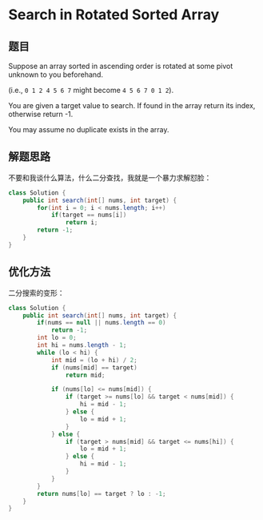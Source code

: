 # Search in Rotated Sorted Array

## 题目

Suppose an array sorted in ascending order is rotated at some pivot unknown to you beforehand.

(i.e., `0 1 2 4 5 6 7` might become `4 5 6 7 0 1 2`).

You are given a target value to search. If found in the array return its index, otherwise return -1.

You may assume no duplicate exists in the array.

## 解题思路

不要和我谈什么算法，什么二分查找，我就是一个暴力求解怼脸：

```java
class Solution {
    public int search(int[] nums, int target) {
        for(int i = 0; i < nums.length; i++)
            if(target == nums[i])
                return i;
        return -1;
    }
}
```

## 优化方法

二分搜索的变形：

```java
class Solution {
    public int search(int[] nums, int target) {
        if(nums == null || nums.length == 0)
            return -1;
        int lo = 0;
        int hi = nums.length - 1;
        while (lo < hi) {
            int mid = (lo + hi) / 2;
            if (nums[mid] == target) 
                return mid;

            if (nums[lo] <= nums[mid]) {
                if (target >= nums[lo] && target < nums[mid]) {
                    hi = mid - 1;
                } else {
                    lo = mid + 1;
                }
            } else {
                if (target > nums[mid] && target <= nums[hi]) {
                    lo = mid + 1;
                } else {
                    hi = mid - 1;
                }
            }
        }
        return nums[lo] == target ? lo : -1;
    }
}
```